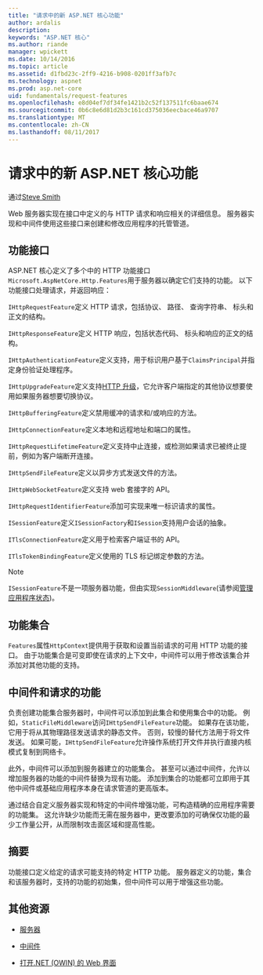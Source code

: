 ```yaml
---
title: "请求中的新 ASP.NET 核心功能"
author: ardalis
description: 
keywords: "ASP.NET 核心"
ms.author: riande
manager: wpickett
ms.date: 10/14/2016
ms.topic: article
ms.assetid: d1fbd23c-2ff9-4216-b908-0201ff3afb7c
ms.technology: aspnet
ms.prod: asp.net-core
uid: fundamentals/request-features
ms.openlocfilehash: e8d04ef7df34fe1421b2c52f137511fc6baae674
ms.sourcegitcommit: 0b6c8e6d81d2b3c161cd375036eecbace46a9707
ms.translationtype: MT
ms.contentlocale: zh-CN
ms.lasthandoff: 08/11/2017
---
```

# <a name="request-features-in-aspnet-core"></a>请求中的新 ASP.NET 核心功能

通过[Steve Smith](http://ardalis.com)

Web 服务器实现在接口中定义的与 HTTP 请求和响应相关的详细信息。 服务器实现和中间件使用这些接口来创建和修改应用程序的托管管道。

## <a name="feature-interfaces"></a>功能接口

ASP.NET 核心定义了多个中的 HTTP 功能接口`Microsoft.AspNetCore.Http.Features`用于服务器以确定它们支持的功能。 以下功能接口处理请求，并返回响应：

`IHttpRequestFeature`定义 HTTP 请求，包括协议、 路径、 查询字符串、 标头和正文的结构。

`IHttpResponseFeature`定义 HTTP 响应，包括状态代码、 标头和响应的正文的结构。

`IHttpAuthenticationFeature`定义支持，用于标识用户基于`ClaimsPrincipal`并指定身份验证处理程序。

`IHttpUpgradeFeature`定义支持[HTTP 升级](https://tools.ietf.org/html/rfc2616.html#section-14.42)，它允许客户端指定的其他协议想要使用如果服务器想要切换协议。

`IHttpBufferingFeature`定义禁用缓冲的请求和/或响应的方法。

`IHttpConnectionFeature`定义本地和远程地址和端口的属性。

`IHttpRequestLifetimeFeature`定义支持中止连接，或检测如果请求已被终止提前，例如为客户端断开连接。

`IHttpSendFileFeature`定义以异步方式发送文件的方法。

`IHttpWebSocketFeature`定义支持 web 套接字的 API。

`IHttpRequestIdentifierFeature`添加可实现来唯一标识请求的属性。

`ISessionFeature`定义`ISessionFactory`和`ISession`支持用户会话的抽象。

`ITlsConnectionFeature`定义用于检索客户端证书的 API。

`ITlsTokenBindingFeature`定义使用的 TLS 标记绑定参数的方法。

> [!NOTE]
> `ISessionFeature`不是一项服务器功能，但由实现`SessionMiddleware`(请参阅[管理应用程序状态](app-state.md))。

## <a name="feature-collections"></a>功能集合

`Features`属性`HttpContext`提供用于获取和设置当前请求的可用 HTTP 功能的接口。 由于功能集合是可变即使在请求的上下文中，中间件可以用于修改该集合并添加对其他功能的支持。

## <a name="middleware-and-request-features"></a>中间件和请求的功能

负责创建功能集合服务器时，中间件可以添加到此集合和使用集合中的功能。 例如，`StaticFileMiddleware`访问`IHttpSendFileFeature`功能。 如果存在该功能，它用于将从其物理路径发送请求的静态文件。 否则，较慢的替代方法用于将文件发送。 如果可能，`IHttpSendFileFeature`允许操作系统打开文件并执行直接内核模式复制到网络卡。

此外，中间件可以添加到服务器建立的功能集合。 甚至可以通过中间件，允许以增加服务器的功能的中间件替换为现有功能。 添加到集合的功能都可立即用于其他中间件或基础应用程序本身在请求管道的更高版本。

通过结合自定义服务器实现和特定的中间件增强功能，可构造精确的应用程序需要的功能集。 这允许缺少功能而无需在服务器中，更改要添加的可确保仅功能的最少工作量公开，从而限制攻击面区域和提高性能。

## <a name="summary"></a>摘要

功能接口定义给定的请求可能支持的特定 HTTP 功能。 服务器定义的功能，集合和该服务器时，支持的功能的初始集，但中间件可以用于增强这些功能。

## <a name="additional-resources"></a>其他资源

* [服务器](servers/index.md)

* [中间件](middleware.md)

* [打开.NET (OWIN) 的 Web 界面](owin.md)
